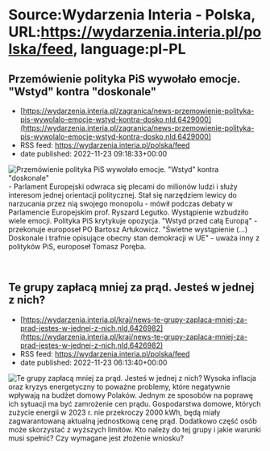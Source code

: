 # Source:Wydarzenia Interia - Polska, URL:https://wydarzenia.interia.pl/polska/feed, language:pl-PL

## Przemówienie polityka PiS wywołało emocje. "Wstyd" kontra "doskonale"
 - [https://wydarzenia.interia.pl/zagranica/news-przemowienie-polityka-pis-wywolalo-emocje-wstyd-kontra-dosko,nId,6429000](https://wydarzenia.interia.pl/zagranica/news-przemowienie-polityka-pis-wywolalo-emocje-wstyd-kontra-dosko,nId,6429000)
 - RSS feed: https://wydarzenia.interia.pl/polska/feed
 - date published: 2022-11-23 09:18:33+00:00

<p><a href="https://wydarzenia.interia.pl/zagranica/news-przemowienie-polityka-pis-wywolalo-emocje-wstyd-kontra-dosko,nId,6429000"><img align="left" alt="Przemówienie polityka PiS wywołało emocje. &quot;Wstyd&quot; kontra &quot;doskonale&quot;" src="https://i.iplsc.com/przemowienie-polityka-pis-wywolalo-emocje-wstyd-kontra-dosko/000DFB1E757K7C6T-C321.jpg" /></a>- Parlament Europejski odwraca się plecami do milionów ludzi i służy interesom jednej orientacji politycznej. Stał się narzędziem lewicy do narzucania przez nią swojego monopolu - mówił podczas debaty w Parlamencie Europejskim prof. Ryszard Legutko. Wystąpienie wzbudziło wiele emocji. Polityka PiS krytykuje opozycja. &quot;Wstyd przed całą Europą&quot; - przekonuje europoseł PO Bartosz Arłukowicz. &quot;Świetne wystąpienie (...) Doskonale i trafnie opisujące obecny stan demokracji w UE&quot; - uważa inny z polityków PiS, europoseł Tomasz Poręba. </p><br clear="all" />

## Te grupy zapłacą mniej za prąd. Jesteś w jednej z nich?
 - [https://wydarzenia.interia.pl/kraj/news-te-grupy-zaplaca-mniej-za-prad-jestes-w-jednej-z-nich,nId,6426982](https://wydarzenia.interia.pl/kraj/news-te-grupy-zaplaca-mniej-za-prad-jestes-w-jednej-z-nich,nId,6426982)
 - RSS feed: https://wydarzenia.interia.pl/polska/feed
 - date published: 2022-11-23 06:13:40+00:00

<p><a href="https://wydarzenia.interia.pl/kraj/news-te-grupy-zaplaca-mniej-za-prad-jestes-w-jednej-z-nich,nId,6426982"><img align="left" alt="Te grupy zapłacą mniej za prąd. Jesteś w jednej z nich?" src="https://i.iplsc.com/te-grupy-zaplaca-mniej-za-prad-jestes-w-jednej-z-nich/000GDQMYTH1M3KK5-C321.jpg" /></a>Wysoka inflacja oraz kryzys energetyczny to poważne problemy, które negatywnie wpływają na budżet domowy Polaków. Jednym ze sposobów na poprawę ich sytuacji ma być zamrożenie cen prądu. Gospodarstwa domowe, których zużycie energii w 2023 r. nie przekroczy 2000 kWh, będą miały zagwarantowaną aktualną jednostkową cenę prąd. Dodatkowo część osób może skorzystać z wyższych limitów. Kto należy do tej grupy i jakie warunki musi spełnić? Czy wymagane jest złożenie wniosku?</p><br clear="all" />

